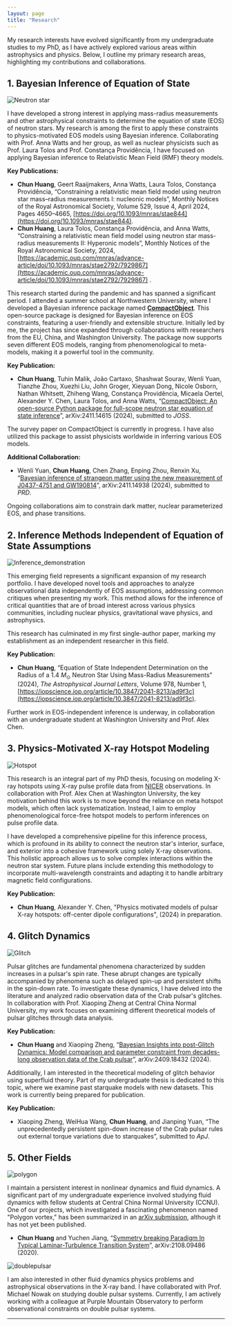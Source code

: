 ```yaml
---
layout: page
title: "Research"
---
```


My research interests have evolved significantly from my undergraduate studies to my PhD, as I have actively explored various areas within astrophysics and physics. Below, I outline my primary research areas, highlighting my contributions and collaborations.

## 1. Bayesian Inference of Equation of State

![Neutron star](astrobite.png)

I have developed a strong interest in applying mass-radius measurements and other astrophysical constraints to determine the equation of state (EOS) of neutron stars. My research is among the first to apply these constraints to physics-motivated EOS models using Bayesian inference. Collaborating with Prof. Anna Watts and her group, as well as nuclear physicists such as Prof. Laura Tolos and Prof. Constança Providência, I have focused on applying Bayesian inference to Relativistic Mean Field (RMF) theory models.

**Key Publications:**
- **Chun Huang**, Geert Raaijmakers, Anna Watts, Laura Tolos, Constança Providência, “Constraining a relativistic mean field model using neutron star mass–radius measurements I: nucleonic models”, Monthly Notices of the Royal Astronomical Society, Volume 529, Issue 4, April 2024, Pages 4650–4665, [https://doi.org/10.1093/mnras/stae844](https://doi.org/10.1093/mnras/stae844).
- **Chun Huang**, Laura Tolos, Constança Providência, and Anna Watts, “Constraining a relativistic mean field model using neutron star mass-radius measurements II: Hyperonic models”, Monthly Notices of the Royal Astronomical Society, 2024, [https://academic.oup.com/mnras/advance-article/doi/10.1093/mnras/stae2792/7929867](https://academic.oup.com/mnras/advance-article/doi/10.1093/mnras/stae2792/7929867) .

This research started during the pandemic and has spanned a significant period. I attended a summer school at Northwestern University, where I developed a Bayesian inference package named [**CompactObject**](https://github.com/ChunHuangPhy/CompactObject). This open-source package is designed for Bayesian inference on EOS constraints, featuring a user-friendly and extensible structure. Initially led by me, the project has since expanded through collaborations with researchers from the EU, China, and Washington University. The package now supports seven different EOS models, ranging from phenomenological to meta-models, making it a powerful tool in the community.

**Key Publication:**
- **Chun Huang**, Tuhin Malik, João Cartaxo, Shashwat Sourav, Wenli Yuan, Tianzhe Zhou, Xuezhi Liu, John Groger, Xieyuan Dong, Nicole Osborn, Nathan Whitsett, Zhiheng Wang, Constança Providência, Micaela Oertel, Alexander Y. Chen, Laura Tolos, and Anna Watts, “[CompactObject: An open-source Python package for full-scope neutron star equation of state inference](https://arxiv.org/abs/2411.14615)”, arXiv:2411.14615 (2024), submitted to *JOSS*.

The survey paper on CompactObject is currently in progress. I have also utilized this package to assist physicists worldwide in inferring various EOS models.

**Additional Collaboration:**
- Wenli Yuan, **Chun Huang**, Chen Zhang, Enping Zhou, Renxin Xu, “[Bayesian inference of strangeon matter using the new measurement of J0437-4751 and GW190814](https://arxiv.org/abs/2411.14938)”, arXiv:2411.14938 (2024), submitted to *PRD*.

Ongoing collaborations aim to constrain dark matter, nuclear parameterized EOS, and phase transitions.

## 2. Inference Methods Independent of Equation of State Assumptions

![Inference_demonstration](demo.png)

This emerging field represents a significant expansion of my research portfolio. I have developed novel tools and approaches to analyze observational data independently of EOS assumptions, addressing common critiques when presenting my work. This method allows for the inference of critical quantities that are of broad interest across various physics communities, including nuclear physics, gravitational wave physics, and astrophysics.

This research has culminated in my first single-author paper, marking my establishment as an independent researcher in this field.

**Key Publication:**
- **Chun Huang**, “Equation of State Independent Determination on the Radius of a 1.4 $M_{\odot}$ Neutron Star Using Mass-Radius Measurements” (2024), *The Astrophysical Journal Letters*, Volume 978, Number 1, [https://iopscience.iop.org/article/10.3847/2041-8213/ad9f3c](https://iopscience.iop.org/article/10.3847/2041-8213/ad9f3c).

Further work in EOS-independent inference is underway, in collaboration with an undergraduate student at Washington University and Prof. Alex Chen.

## 3. Physics-Motivated X-ray Hotspot Modeling

![Hotspot](hotspot.png)

This research is an integral part of my PhD thesis, focusing on modeling X-ray hotspots using X-ray pulse profile data from [NICER](https://heasarc.gsfc.nasa.gov/docs/nicer/) observations. In collaboration with Prof. Alex Chen at Washington University, the key motivation behind this work is to move beyond the reliance on meta hotspot models, which often lack systematization. Instead, I aim to employ phenomenological force-free hotspot models to perform inferences on pulse profile data.

I have developed a comprehensive pipeline for this inference process, which is profound in its ability to connect the neutron star's interior, surface, and exterior into a cohesive framework using solely X-ray observations. This holistic approach allows us to solve complex interactions within the neutron star system. Future plans include extending this methodology to incorporate multi-wavelength constraints and adapting it to handle arbitrary magnetic field configurations.

**Key Publication:**
- **Chun Huang**, Alexander Y. Chen, "Physics motivated models of pulsar X-ray hotspots: off-center dipole configurations", (2024) in preparation.


## 4. Glitch Dynamics

![Glitch](glitch.png)

Pulsar glitches are fundamental phenomena characterized by sudden increases in a pulsar's spin rate. These abrupt changes are typically accompanied by phenomena such as delayed spin-up and persistent shifts in the spin-down rate. To investigate these dynamics, I have delved into the literature and analyzed radio observation data of the Crab pulsar's glitches. In collaboration with Prof. Xiaoping Zheng at Central China Normal University, my work focuses on examining different theoretical models of pulsar glitches through data analysis.

**Key Publication:**
- **Chun Huang** and Xiaoping Zheng, “[Bayesian Insights into post-Glitch Dynamics: Model comparison and parameter constraint from decades-long observation data of the Crab pulsar](https://arxiv.org/abs/2409.18432)”, arXiv:2409.18432 (2024).

Additionally, I am interested in the theoretical modeling of glitch behavior using superfluid theory. Part of my undergraduate thesis is dedicated to this topic, where we examine past starquake models with new datasets. This work is currently being prepared for publication.

**Key Publication:**
- Xiaoping Zheng, WeiHua Wang, **Chun Huang**, and Jianping Yuan, “The unprecedentedly persistent spin-down increase of the Crab pulsar rules out external torque variations due to starquakes”, submitted to *ApJ*.

## 5. Other Fields

![polygon](maxresdefault-2.jpg)

I maintain a persistent interest in nonlinear dynamics and fluid dynamics. A significant part of my undergraduate experience involved studying fluid dynamics with fellow students at Central China Normal University (CCNU). One of our projects, which investigated a fascinating phenomenon named "Polygon vortex," has been summarized in an [arXiv submission](https://arxiv.org/abs/2108.09486), although it has not yet been published.

- **Chun Huang** and Yuchen Jiang, “[Symmetry breaking Paradigm In Typical Laminar-Turbulence Transition System](https://arxiv.org/abs/2108.09486)”, arXiv:2108.09486 (2020).

![doublepulsar](dp.jpeg)

I am also interested in other fluid dynamics physics problems and astrophysical observations in the X-ray band. I have collaborated with Prof. Michael Nowak on studying double pulsar systems. Currently, I am actively working with a colleague at Purple Mountain Observatory to perform observational constraints on double pulsar systems.


---

